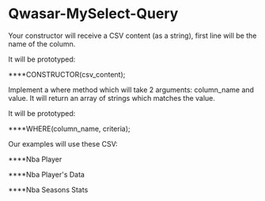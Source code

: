 # Qwasar-MySelect-Query

Your constructor will receive a CSV content (as a string), first line will be the name of the column.

It will be prototyped:


****CONSTRUCTOR(csv_content);


Implement a where method which will take 2 arguments: column_name and value. It will return an array of strings which matches the value.


It will be prototyped:

****WHERE(column_name, criteria);


Our examples will use these CSV:

****Nba Player

****Nba Player's Data

****Nba Seasons Stats

